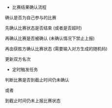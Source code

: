 - 比赛结果确认流程

确认是否为自己参与的比赛

先确认比赛状态是否结束 (或者是否超时)

再确认比赛是否被确认 (未确认情况下禁止上报)

再由获胜方确认比赛状态 (需要输入对方生成的随机码)

更新双方名次

- 定时触发任务

判断比赛是否到截止时间仍未确认

或者

到截止时间仍未上报比赛状态 